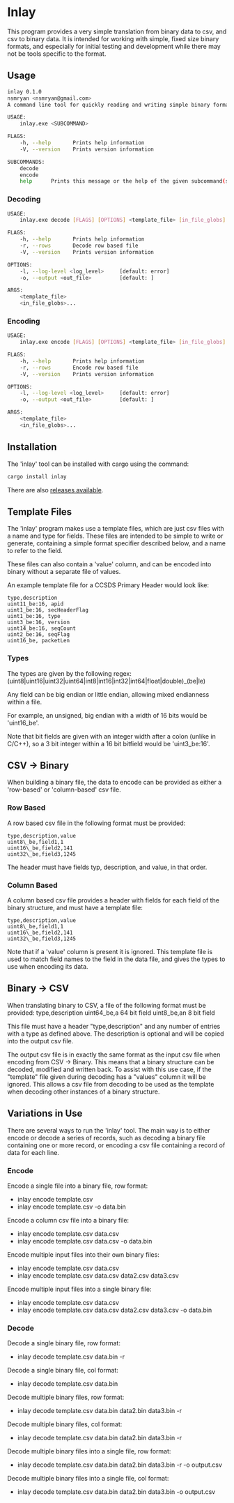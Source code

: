 # Inlay

This program provides a very simple translation from binary data to csv, and csv
to binary data. It is intended for working with simple, fixed size binary formats, and especially
for initial testing and development while there may not be tools specific to the format.

## Usage
```bash
inlay 0.1.0
nsmryan <nsmryan@gmail.com>
A command line tool for quickly reading and writing simple binary formats

USAGE:
    inlay.exe <SUBCOMMAND>

FLAGS:
    -h, --help       Prints help information
    -V, --version    Prints version information

SUBCOMMANDS:
    decode
    encode
    help      Prints this message or the help of the given subcommand(s)
```

### Decoding
```bash
USAGE:
    inlay.exe decode [FLAGS] [OPTIONS] <template_file> [in_file_globs]...

FLAGS:
    -h, --help       Prints help information
    -r, --rows       Decode row based file
    -V, --version    Prints version information

OPTIONS:
    -l, --log-level <log_level>     [default: error]
    -o, --output <out_file>         [default: ]

ARGS:
    <template_file>
    <in_file_globs>...
```

### Encoding
```bash
USAGE:
    inlay.exe encode [FLAGS] [OPTIONS] <template_file> [in_file_globs]...

FLAGS:
    -h, --help       Prints help information
    -r, --rows       Encode row based file
    -V, --version    Prints version information

OPTIONS:
    -l, --log-level <log_level>     [default: error]
    -o, --output <out_file>         [default: ]

ARGS:
    <template_file>
    <in_file_globs>...
```

## Installation
The 'inlay' tool can be installed with cargo using the command:
```bash
cargo install inlay
```


There are also [releases available]( https://github.com/nsmryan/inlay/releases).

## Template Files
The 'inlay' program makes use a template files, which are just csv files with a name and type for fields.
These files are intended to be simple to write or generate, containing a simple format specifier described below,
and a name to refer to the field.


These files can also contain a 'value' column, and can be encoded into binary without a separate file of
values.

An example template file for a CCSDS Primary Header would look like:
```csv
type,description
uint11_be:16, apid
uint1_be:16, secHeaderFlag
uint1_be:16, type
uint3_be:16, version
uint14_be:16, seqCount
uint2_be:16, seqFlag
uint16_be, packetLen
```

### Types
The types are given by the following regex:
(uint8|uint16|uint32|uint64|int8|int16|int32|int64|float|double)\_(be|le)


Any field can be big endian or little endian, allowing mixed endianness within
a file.


For example, an unsigned, big endian with a width of 16 bits would be 'uint16\_be'.


Note that bit fields are given with an integer width after a colon (unlike in C/C++), so a
3 bit integer within a 16 bit bitfield would be 'uint3\_be:16'.


## CSV -> Binary
When building a binary file, the data to encode can be provided as either a 'row-based' or 'column-based'
csv file.

### Row Based
A row based csv file in the following format must be provided:
```csv
type,description,value
uint8\_be,field1,1
uint16\_be,field2,141
uint32\_be,field3,1245
```


The header must have fields typ, description, and value, in that order.

### Column Based
A column based csv file provides a header with fields for each field of the binary structure,
and must have a template file:
```csv
type,description,value
uint8\_be,field1,1
uint16\_be,field2,141
uint32\_be,field3,1245
```

Note that if a 'value' column is present it is ignored. This template file is used to match field
names to the field in the data file, and gives the types to use when encoding its data.

## Binary -> CSV
When translating binary to CSV, a file of the following format must be provided:
type,description
uint64\_be,a 64 bit field
uint8\_be,an 8 bit field

This file must have a header "type,description" and any number of entries with
a type as defined above. The description is optional and will be copied into the
output csv file.

The output csv file is in exactly the same format as the input csv file when 
encoding from CSV -> Binary. This means that a binary structure can be decoded,
modified and written back.
To assist with this use case, if the "template" file given during decoding has
a "values" column it will be ignored. This allows a csv file from decoding to be used as the
template when decoding other instances of a binary structure.


## Variations in Use 
There are several ways to run the 'inlay' tool. The main way is to either encode or decode a 
series of records, such as decoding a binary file containing one or more record, or encoding
a csv file containing a record of data for each line.


### Encode 
Encode a single file into a binary file, row format:
  * inlay encode template.csv 
  * inlay encode template.csv -o data.bin

Encode a column csv file into a binary file:
  * inlay encode template.csv data.csv
  * inlay encode template.csv data.csv -o data.bin

Encode multiple input files into their own binary files:
  * inlay encode template.csv data.csv
  * inlay encode template.csv data.csv data2.csv data3.csv

Encode multiple input files into a single binary file:
  * inlay encode template.csv data.csv
  * inlay encode template.csv data.csv data2.csv data3.csv -o data.bin

### Decode
Decode a single binary file, row format:
  * inlay decode template.csv data.bin -r

Decode a single binary file, col format:
  * inlay decode template.csv data.bin

Decode multiple binary files, row format:
  * inlay decode template.csv data.bin data2.bin data3.bin -r

Decode multiple binary files, col format:
  * inlay decode template.csv data.bin data2.bin data3.bin -r

Decode multiple binary files into a single file, row format:
  * inlay decode template.csv data.bin data2.bin data3.bin -r -o output.csv

Decode multiple binary files into a single file, col format:
  * inlay decode template.csv data.bin data2.bin data3.bin -o output.csv
